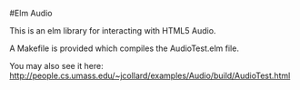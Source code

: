#Elm Audio

This is an elm library for interacting with HTML5 Audio.

A Makefile is provided which compiles the AudioTest.elm file.

You may also see it here: http://people.cs.umass.edu/~jcollard/examples/Audio/build/AudioTest.html
